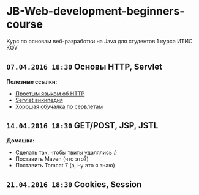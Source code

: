 # JB-Web-development-beginners-course
Курс по основам веб-разработки на Java для студентов 1 курса ИТИС КФУ

## `07.04.2016 18:30` **Основы HTTP, Servlet**

**Полезные ссылки:**
+ [Простым языком об HTTP](https://habrahabr.ru/post/215117/)
+ [Servlet википедия](https://ru.wikipedia.org/wiki/%D0%A1%D0%B5%D1%80%D0%B2%D0%BB%D0%B5%D1%82_(Java))
+ [Хорошая обучалка по сервлетам](https://www.javacodegeeks.com/2014/12/java-servlet-tutorial.html)


## `14.04.2016 18:30` GET/POST, JSP, JSTL 

**Домашка:**
+ Сделать так, чтобы твиты удалялись :)
+ Поставить Maven (что это?)
+ Поставить Tomcat 7 (а, ну это я знаю)

## `21.04.2016 18:30` Cookies, Session
